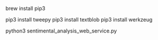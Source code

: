 brew install pip3

pip3 install tweepy
pip3 install textblob
pip3 install werkzeug

python3 sentimental_analysis_web_service.py